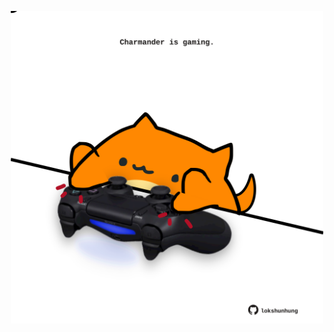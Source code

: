 <!-- built at 15/08/2025, 08:00:50 UTC -->
<p align="center">
  <img width="500" height="500" src="./ReadmeImage.svg">
</p>
